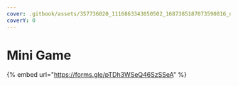```yaml
---
cover: .gitbook/assets/357736020_1116863343050502_1687385187073590816_n.jpg
coverY: 0
---
```


# Mini Game

{% embed url="https://forms.gle/pTDh3WSeQ46SzSSeA" %}
